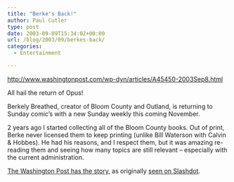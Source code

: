 ```yaml
---
title: "Berke's Back!"
author: Paul Cutler
type: post
date: 2003-09-09T15:34:02+00:00
url: /blog/2003/09/berkes-back/
categories:
  - Entertainment

---
```

<http://www.washingtonpost.com/wp-dyn/articles/A45450-2003Sep8.html>

All hail the return of Opus!

Berkely Breathed, creator of Bloom County and Outland, is returning to Sunday comic&#8217;s with a new Sunday weekly this coming November.

2 years ago I started collecting all of the Bloom County books. Out of print, Berke never licensed them to keep printing (unlike Bill Waterson with Calvin & Hobbes). He had his reasons, and I respect them, but it was amazing re-reading them and seeing how many topics are still relevant &#8211; especially with the current administration.

[The Washington Post has the story][1], as originally [seen on Slashdot][2].

 [1]: http://www.washingtonpost.com/wp-dyn/articles/A45450-2003Sep8.html
 [2]: http://slashdot.org/article.pl?sid=03/09/09/130225&mode=nested&tid=133&tid=186